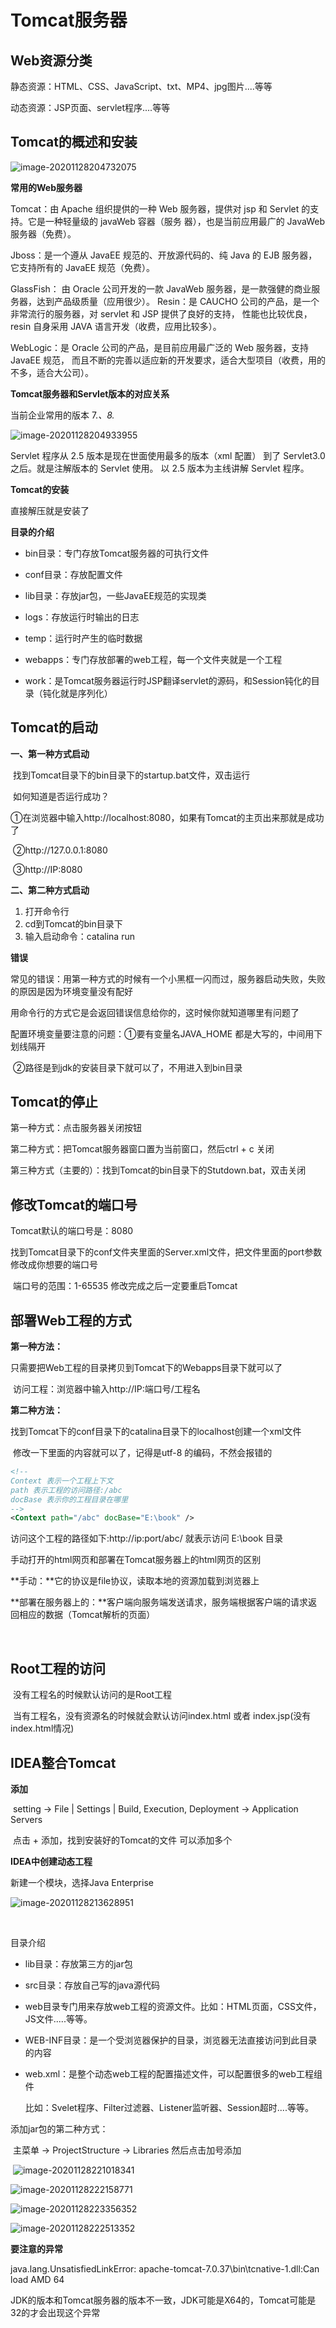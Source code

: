 # Tomcat服务器

## Web资源分类

静态资源：HTML、CSS、JavaScript、txt、MP4、jpg图片....等等

动态资源：JSP页面、servlet程序....等等





## Tomcat的概述和安装

![image-20201128204732075](C:\Users\猛男\AppData\Roaming\Typora\typora-user-images\image-20201128204732075.png)



**常用的Web服务器**

Tomcat：由 Apache 组织提供的一种 Web 服务器，提供对 jsp 和 Servlet 的支持。它是一种轻量级的 javaWeb 容器（服务 器），也是当前应用最广的 JavaWeb 服务器（免费）。 

Jboss：是一个遵从 JavaEE 规范的、开放源代码的、纯 Java 的 EJB 服务器，它支持所有的 JavaEE 规范（免费）。

 GlassFish： 由 Oracle 公司开发的一款 JavaWeb 服务器，是一款强健的商业服务器，达到产品级质量（应用很少）。 Resin：是 CAUCHO 公司的产品，是一个非常流行的服务器，对 servlet 和 JSP 提供了良好的支持， 性能也比较优良，resin 自身采用 JAVA 语言开发（收费，应用比较多）。 

WebLogic：是 Oracle 公司的产品，是目前应用最广泛的 Web 服务器，支持 JavaEE 规范， 而且不断的完善以适应新的开发要求，适合大型项目（收费，用的不多，适合大公司）。



**Tomcat服务器和Servlet版本的对应关系**

当前企业常用的版本 7.*、8.* 

![image-20201128204933955](C:\Users\猛男\AppData\Roaming\Typora\typora-user-images\image-20201128204933955.png)

Servlet 程序从 2.5 版本是现在世面使用最多的版本（xml 配置） 到了 Servlet3.0 之后。就是注解版本的 Servlet 使用。 以 2.5 版本为主线讲解 Servlet 程序。



**Tomcat的安装**

直接解压就是安装了



**目录的介绍**

- bin目录：专门存放Tomcat服务器的可执行文件

- conf目录：存放配置文件

- lib目录：存放jar包，一些JavaEE规范的实现类

- logs：存放运行时输出的日志

- temp：运行时产生的临时数据

- webapps：专门存放部署的web工程，每一个文件夹就是一个工程

- work：是Tomcat服务器运行时JSP翻译servlet的源码，和Session钝化的目录（钝化就是序列化）

  

## Tomcat的启动

**一、第一种方式启动**

​	找到Tomcat目录下的bin目录下的startup.bat文件，双击运行

​		如何知道是否运行成功？

​			①在浏览器中输入http://localhost:8080，如果有Tomcat的主页出来那就是成功了

​			②http://127.0.0.1:8080

​			③http://IP:8080



**二、第二种方式启动**

1. 打开命令行
2. cd到Tomcat的bin目录下
3. 输入启动命令：catalina run



**错误**

常见的错误：用第一种方式的时候有一个小黑框一闪而过，服务器启动失败，失败的原因是因为环境变量没有配好

​					 用命令行的方式它是会返回错误信息给你的，这时候你就知道哪里有问题了

配置环境变量要注意的问题：①要有变量名JAVA_HOME 都是大写的，中间用下划线隔开

​											   ②路径是到jdk的安装目录下就可以了，不用进入到bin目录





## Tomcat的停止

第一种方式：点击服务器关闭按钮

第二种方式：把Tomcat服务器窗口置为当前窗口，然后ctrl + c 关闭

第三种方式（主要的）：找到Tomcat的bin目录下的Stutdown.bat，双击关闭



## 修改Tomcat的端口号

Tomcat默认的端口号是：8080

​	找到Tomcat目录下的conf文件夹里面的Server.xml文件，把文件里面的port参数修改成你想要的端口号

​	端口号的范围：1-65535	修改完成之后一定要重启Tomcat



## 部署Web工程的方式

**第一种方法：**

只需要把Web工程的目录拷贝到Tomcat下的Webapps目录下就可以了

​		访问工程：浏览器中输入http://IP:端口号/工程名



**第二种方法：**

找到Tomcat下的conf目录下的catalina目录下的localhost创建一个xml文件

​		修改一下里面的内容就可以了，记得是utf-8 的编码，不然会报错的

```xml
<!-- 
Context 表示一个工程上下文
path 表示工程的访问路径:/abc
docBase 表示你的工程目录在哪里
-->
<Context path="/abc" docBase="E:\book" />
```

访问这个工程的路径如下:http://ip:port/abc/ 就表示访问 E:\book 目录





手动打开的html网页和部署在Tomcat服务器上的html网页的区别

**手动：**它的协议是file协议，读取本地的资源加载到浏览器上



**部署在服务器上的：**客户端向服务端发送请求，服务端根据客户端的请求返回相应的数据（Tomcat解析的页面）

​		

## Root工程的访问

​	没有工程名的时候默认访问的是Root工程

​	当有工程名，没有资源名的时候就会默认访问index.html 或者 index.jsp(没有index.html情况)



## IDEA整合Tomcat

**添加**

​	setting	->	File | Settings | Build, Execution, Deployment	->	Application Servers

​	点击  +  添加，找到安装好的Tomcat的文件		可以添加多个



**IDEA中创建动态工程**

新建一个模块，选择Java Enterprise

![image-20201128213628951](C:\Users\猛男\AppData\Roaming\Typora\typora-user-images\image-20201128213628951.png)

​											

目录介绍

- lib目录：存放第三方的jar包

- src目录：存放自己写的java源代码

- web目录专门用来存放web工程的资源文件。比如：HTML页面，CSS文件，JS文件.....等等。

- WEB-INF目录：是一个受浏览器保护的目录，浏览器无法直接访问到此目录的内容

- web.xml：是整个动态web工程的配置描述文件，可以配置很多的web工程组件

  ​	比如：Svelet程序、Filter过滤器、Listener监听器、Session超时....等等。

添加jar包的第二种方式：

​	主菜单	->	ProjectStructure	->	Libraries	然后点击加号添加

​	![image-20201128221018341](C:\Users\猛男\AppData\Roaming\Typora\typora-user-images\image-20201128221018341.png)

![image-20201128222158771](C:\Users\猛男\AppData\Roaming\Typora\typora-user-images\image-20201128222158771.png)

![image-20201128223356352](C:\Users\猛男\AppData\Roaming\Typora\typora-user-images\image-20201128223356352.png)

![image-20201128222513352](C:\Users\猛男\AppData\Roaming\Typora\typora-user-images\image-20201128222513352.png)



**要注意的异常**

java.lang.UnsatisfiedLinkError: apache-tomcat-7.0.37\bin\tcnative-1.dll:Can load AMD 64

JDK的版本和Tomcat服务器的版本不一致，JDK可能是X64的，Tomcat可能是32的才会出现这个异常













